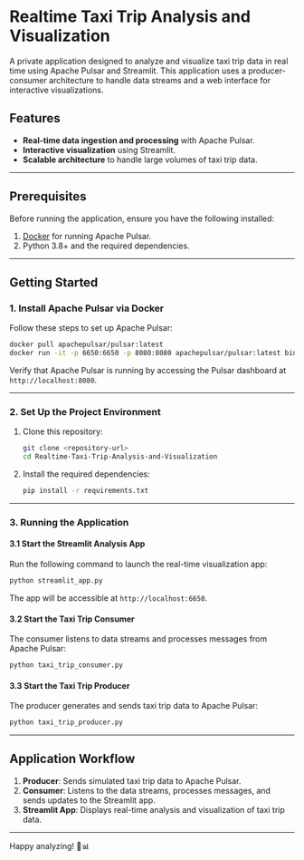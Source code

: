 # Realtime Taxi Trip Analysis and Visualization

A private application designed to analyze and visualize taxi trip data in real time using Apache Pulsar and Streamlit. This application uses a producer-consumer architecture to handle data streams and a web interface for interactive visualizations.

## Features
- **Real-time data ingestion and processing** with Apache Pulsar.
- **Interactive visualization** using Streamlit.
- **Scalable architecture** to handle large volumes of taxi trip data.

---

## Prerequisites

Before running the application, ensure you have the following installed:
1. [Docker](https://www.docker.com/get-started) for running Apache Pulsar.
2. Python 3.8+ and the required dependencies.

---

## Getting Started

### 1. Install Apache Pulsar via Docker
Follow these steps to set up Apache Pulsar:

```bash
docker pull apachepulsar/pulsar:latest
docker run -it -p 6650:6650 -p 8080:8080 apachepulsar/pulsar:latest bin/pulsar standalone
```

Verify that Apache Pulsar is running by accessing the Pulsar dashboard at `http://localhost:8080`.

---

### 2. Set Up the Project Environment

1. Clone this repository:
   ```bash
   git clone <repository-url>
   cd Realtime-Taxi-Trip-Analysis-and-Visualization
   ```

2. Install the required dependencies:
   ```bash
   pip install -r requirements.txt
   ```

---

### 3. Running the Application

#### 3.1 Start the Streamlit Analysis App

Run the following command to launch the real-time visualization app:
```bash
python streamlit_app.py
```

The app will be accessible at `http://localhost:6650`.

#### 3.2 Start the Taxi Trip Consumer

The consumer listens to data streams and processes messages from Apache Pulsar:
```bash
python taxi_trip_consumer.py
```

#### 3.3 Start the Taxi Trip Producer

The producer generates and sends taxi trip data to Apache Pulsar:
```bash
python taxi_trip_producer.py
```

---

## Application Workflow

1. **Producer**: Sends simulated taxi trip data to Apache Pulsar.
2. **Consumer**: Listens to the data streams, processes messages, and sends updates to the Streamlit app.
3. **Streamlit App**: Displays real-time analysis and visualization of taxi trip data.

---

Happy analyzing! 🚖📊
```
